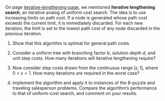 

On page <a class="pageRef" title="" href="#">iterative-lengthening-page</a>,
we mentioned <b>iterative lengthening search</b>,
an iterative analog of uniform cost search. The idea is to use increasing limits on
path cost. If a node is generated whose path cost exceeds the current
limit, it is immediately discarded. For each new iteration, the limit is
set to the lowest path cost of any node discarded in the previous
iteration.<br>

1.  Show that this algorithm is optimal for general path costs.<br>

2.  Consider a uniform tree with branching factor $b$, solution depth
    $d$, and unit step costs. How many iterations will iterative
    lengthening require?<br>

3.  Now consider step costs drawn from the continuous range
    $[\epsilon,1]$, where $0 < \epsilon < 1$. How many iterations are
    required in the worst case? <br>

4.  Implement the algorithm and apply it to instances of the 8-puzzle
    and traveling salesperson problems. Compare the algorithm’s
    performance to that of uniform-cost search, and comment on
    your results. <br>
